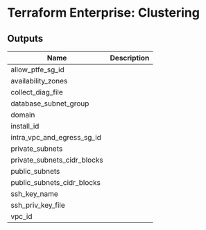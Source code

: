 # Terraform Enterprise: Clustering

## Outputs

| Name | Description |
|------|-------------|
| allow\_ptfe\_sg\_id |  |
| availability\_zones |  |
| collect\_diag\_file |  |
| database\_subnet\_group |  |
| domain |  |
| install\_id |  |
| intra\_vpc\_and\_egress\_sg\_id |  |
| private\_subnets |  |
| private\_subnets\_cidr\_blocks |  |
| public\_subnets |  |
| public\_subnets\_cidr\_blocks |  |
| ssh\_key\_name |  |
| ssh\_priv\_key\_file |  |
| vpc\_id |  |

